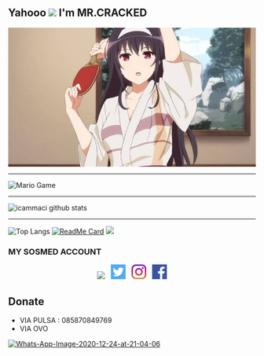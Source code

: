 ## Yahooo <img src="https://github.com/TheDudeThatCode/TheDudeThatCode/blob/master/Assets/Hi.gif" width="29px"> I'm MR.CRACKED
<img align="center" height="auto" src="https://github.com/icammaci/icammaci/blob/main/img/images%20(15).jpeg"/>

___

<img src="https://github.com/TheDudeThatCode/TheDudeThatCode/blob/master/Assets/Mario_Gameplay.gif" alt="Mario Game" width="600" />

___

![icammaci github stats](https://github-readme-stats.vercel.app/api?username=icammaci&show_icons=true&theme=buefy&show_owner=true)
___

![Top Langs](https://github-readme-stats.vercel.app/api/top-langs/?username=icammaci&theme=buefy&hide=css,html)
[![ReadMe Card](https://github-readme-stats.vercel.app/api/pin/?username=icammaci&repo=icam-bot&theme=buefy)](https://github.com/icammaci/icam-bot)
![](https://github-profile-trophy.vercel.app/?username=MhankBarBar&row=2&column=3)

### MY SOSMED ACCOUNT
 
<p align='center'>
   <a href="https://api.whatsapp.com/send?phone=+628978049825&text=Halo"><img height="30" src="https://web.whatsapp.com/img/favicon/1x/favicon.png"></a>&nbsp;&nbsp;
   <a href="https://twitter.com/mrcracked3"><img height="30" src="https://github.com/icammaci/icammaci/blob/main/twitter.png?raw=true"></a>&nbsp;&nbsp;
   <a href="https://instagram.com/cracked_212"><img height="30" src="https://github.com/icammaci/icammaci/blob/main/instagram.jpg?raw=true"></a>&nbsp;&nbsp;
   <a href="https://www.facebook.com/icam.maci.526"><img height="30" src="https://github.com/icammaci/icammaci/blob/main/facebook.png?raw=true"></a>
</P>

## Donate
- VIA PULSA : 085870849769
- VIA OVO

<a href="https://imgbb.com/"><img src="https://i.ibb.co/d4ywqVJ/Whats-App-Image-2020-12-24-at-21-04-06.jpg" alt="Whats-App-Image-2020-12-24-at-21-04-06" border="0"></a>
